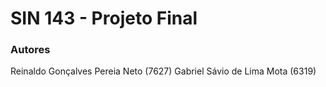 # SIN 143 - Projeto Final

### Autores

Reinaldo Gonçalves Pereia Neto (7627)
Gabriel Sávio de Lima Mota (6319)

#
